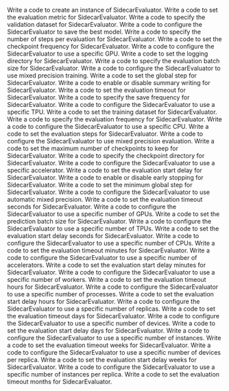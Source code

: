 Write a code to create an instance of SidecarEvaluator.
Write a code to set the evaluation metric for SidecarEvaluator.
Write a code to specify the validation dataset for SidecarEvaluator.
Write a code to configure the SidecarEvaluator to save the best model.
Write a code to specify the number of steps per evaluation for SidecarEvaluator.
Write a code to set the checkpoint frequency for SidecarEvaluator.
Write a code to configure the SidecarEvaluator to use a specific GPU.
Write a code to set the logging directory for SidecarEvaluator.
Write a code to specify the evaluation batch size for SidecarEvaluator.
Write a code to configure the SidecarEvaluator to use mixed precision training.
Write a code to set the global step for SidecarEvaluator.
Write a code to enable or disable summary writing for SidecarEvaluator.
Write a code to set the evaluation timeout for SidecarEvaluator.
Write a code to specify the save frequency for SidecarEvaluator.
Write a code to configure the SidecarEvaluator to use a specific TPU.
Write a code to set the training dataset for SidecarEvaluator.
Write a code to specify the evaluation frequency for SidecarEvaluator.
Write a code to configure the SidecarEvaluator to use a specific CPU.
Write a code to set the evaluation steps for SidecarEvaluator.
Write a code to configure the SidecarEvaluator to use mixed precision evaluation.
Write a code to set the maximum number of checkpoints to keep for SidecarEvaluator.
Write a code to specify the checkpoint directory for SidecarEvaluator.
Write a code to configure the SidecarEvaluator to use a specific accelerator.
Write a code to set the evaluation start delay for SidecarEvaluator.
Write a code to enable or disable early stopping for SidecarEvaluator.
Write a code to set the minimum global step for SidecarEvaluator.
Write a code to configure the SidecarEvaluator to use automatic mixed precision.
Write a code to set the evaluation timeout seconds for SidecarEvaluator.
Write a code to configure the SidecarEvaluator to use a specific number of GPUs.
Write a code to set the prediction batch size for SidecarEvaluator.
Write a code to configure the SidecarEvaluator to use a specific number of TPUs.
Write a code to set the evaluation start delay seconds for SidecarEvaluator.
Write a code to configure the SidecarEvaluator to use a specific number of CPUs.
Write a code to set the evaluation timeout minutes for SidecarEvaluator.
Write a code to configure the SidecarEvaluator to use a specific number of accelerators.
Write a code to set the evaluation start delay minutes for SidecarEvaluator.
Write a code to configure the SidecarEvaluator to use a specific number of workers.
Write a code to set the evaluation timeout hours for SidecarEvaluator.
Write a code to configure the SidecarEvaluator to use a specific number of processes.
Write a code to set the evaluation start delay hours for SidecarEvaluator.
Write a code to configure the SidecarEvaluator to use a specific number of replicas.
Write a code to set the evaluation timeout days for SidecarEvaluator.
Write a code to configure the SidecarEvaluator to use a specific number of devices.
Write a code to set the evaluation start delay days for SidecarEvaluator.
Write a code to configure the SidecarEvaluator to use a specific number of instances.
Write a code to set the evaluation timeout weeks for SidecarEvaluator.
Write a code to configure the SidecarEvaluator to use a specific number of devices per replica.
Write a code to set the evaluation start delay weeks for SidecarEvaluator.
Write a code to configure the SidecarEvaluator to use a specific number of instances per replica.
Write a code to set the evaluation timeout months for SidecarEvaluator.